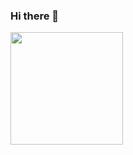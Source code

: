 ### Hi there 👋
<img height="180em" src="https://github-readme-stats.vercel.app/api?username=JuanD-lab&show_icons=true&hide_border=true&&count_private=true&include_all_commits=true" />
<!--
**JuanD-lab/JuanD-lab** is a ✨ _special_ ✨ repository because its `README.md` (this file) appears on your GitHub profile.

Here are some ideas to get you started:

- 🔭 I’m currently working on ...
- 🌱 I’m currently learning ...
- 👯 I’m looking to collaborate on ...
- 🤔 I’m looking for help with ...
- 💬 Ask me about ...
- 📫 How to reach me: ...
- 😄 Pronouns: ...
- ⚡ Fun fact: ...
-->

